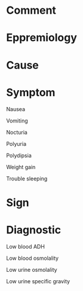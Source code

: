 # Comment

# Eppremiology

# Cause

# Symptom

Nausea

Vomiting

Nocturia

Polyuria

Polydipsia

Weight gain

Trouble sleeping

# Sign

# Diagnostic

Low blood ADH

Low blood osmolality

Low urine osmolality

Low urine specific gravity

